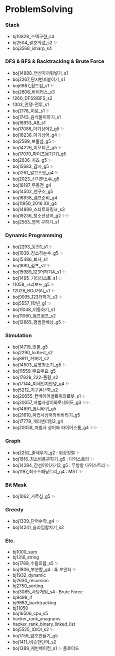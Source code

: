 # ProblemSolving

### Stack
- bj10828_스택구현_s4
- bj2504_괄호의값_s2 ✨
- boj3568_isharp_s4

### DFS & BFS & Backtracking & Brute Force
- boj14888_연산자끼워넣기_s1
- boj2267_단지번호붙이기_s1
- boj6987_월드컵_s1 ✨
- boj2606_바이러스_s3
- 1260_DFS와BFS_s2
- 1303_전쟁-전투_s1
- boj2178_미로_s1 ✨
- boj1743_음식물피하기_s1
- boj16953_AB_s1
- boj17086_아기상어2_g5 ✨
- boj16236_아기상어_g4 ✨
- boj2589_보물섬_g5 ✨
- boj14226_이모티콘_g5 ✨
- boj17070_파이프옮기기1_g5
- boj2636_치즈_g5 ✨
- boj15683_감시_g5 ✨
- boj1261_알고스팟_g4 ✨
- boj2023_신기한소수_g5
- boj16197_두동전_g4
- boj14502_연구소_g5
- boj16938_캠프준비_g4
- boj11950_2016 IOI_g4
- boj14889_스타트와링크_s3
- boj19236_청소년상어_g2 ✨✨
- boj2583_영역 구하기_s1
 
### Dynamic Programming
- boj2293_동전1_s1 ✨
- boj1038_감소하는수_g5 ✨
- boj15486_퇴사_s1
- boj1890_점프_s2 ✨
- boj15989_123더하기4_s1 ✨
- boj1495_기타리스트_s1 ✨
- 11058_크리보드_g5 ✨
- 12026_BOJ거리_s1 ✨
- boj9095_123더하기_s3 ✨
- boj5557_1학년_g1 ✨
- boj11048_이동하기_s1
- boj11060_점프점프_s2
- boj12865_평범한배낭_g5 ✨

### Simulation
- boj14719_빗물_g5
- boj2290_lcdtest_s2
- boj8911_거북이_s2
- boj14503_로봇청소기_g5 ✨
- boj11559_뿌요뿌요_g5
- boj17829_222-풀링_s2
- boj17144_미세먼지안녕_g4 ✨
- boj5212_지구온난화_s2
- boj20055_컨베이어벨트위의로봇_s1 ✨
- boj20057_마법사상어와토네이도_g3 ✨✨
- boj14891_톱니바퀴_g5
- boj21610_마법사상어와비바라기_g5
- boj17779_게리맨더링2_g4
- boj20058_마법사 상어와 파이어스톰_g4 ✨✨

### Graph
- boj2252_줄세우기_g2 : 위상정렬 ✨
- boj1916_최소비용구하기_g5 : 다익스트라 ✨ 
- boj14284_간선이어가기2_g5 : 무방향 다익스트라 ✨ 
- boj1197_최소스패닝트리_g4 : MST ✨

### Bit Mask 
- boj1062_가르침_g5 ✨

### Greedy
- boj1339_단어수학_g4 ✨
- boj14241_슬라임합치기_s2

### Etc.
- bj1000_sum
- bj1316_string
- boj1789_수들의합_s5 ✨
- boj1806_부분합_g4 : 투 포인터 ✨
- bj1932_dynamic
- bj2630_recursion
- bj2750_sorting
- boj3085_사탕게임_s4 : Brute Force
- bj9498_if
- bj9663_backtracking
- bj11050
- boj16506_cpu_s5
- hacker_rank_anagrams
- hacker_rank_binary_linked_list
- boj5525_IOIOI_s2 ✨
- boj1759_암호만들기_g5
- boj1411_비슷한단어_s2
- boj1389_케빈베이컨_s1 ✨ 플로이드 
 

